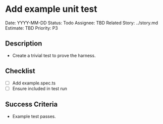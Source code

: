 # Add example unit test

Date: YYYY-MM-DD
Status: Todo
Assignee: TBD
Related Story: ../story.md
Estimate: TBD
Priority: P3

## Description

- Create a trivial test to prove the harness.

## Checklist

- [ ] Add example.spec.ts
- [ ] Ensure included in test run

## Success Criteria

- Example test passes.
